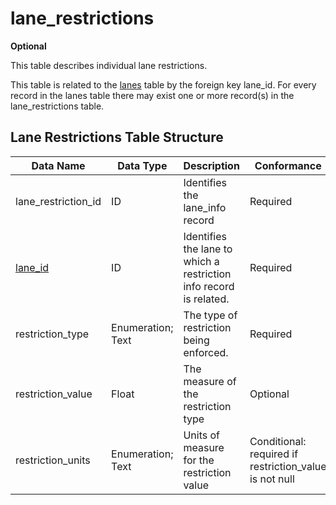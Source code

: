 # lane_restrictions
**Optional**

This table describes individual lane restrictions.

This table is related to the [lanes](/spec-content/data-tables/lanes.md) table by the foreign key lane_id. For every record in the lanes table there may exist one or more record(s) in the lane_restrictions table.

## Lane Restrictions Table Structure
Data Name|Data Type|Description|Conformance|Notes
-|-|-|-|-
lane_restriction_id|ID|Identifies the lane_info record|Required|Primary key
[lane_id](/spec-content/data-tables/lanes.md)|ID|Identifies the lane to which a restriction info record is related.|Required|Foreign key
restriction_type|Enumeration; Text|The type of restriction being enforced.|Required|See [Road Restriction Enumerated Type](/spec-content/enumerated-types/road_restriction.md)
restriction_value|Float|The measure of the restriction type|Optional|
restriction_units|Enumeration; Text|Units of measure for the restriction value|Conditional: required if  restriction_value is not null|See [Lane Restriction Unit Enumerated Type](/spec-content/enumerated-types/lane_restriction_unit.md)
